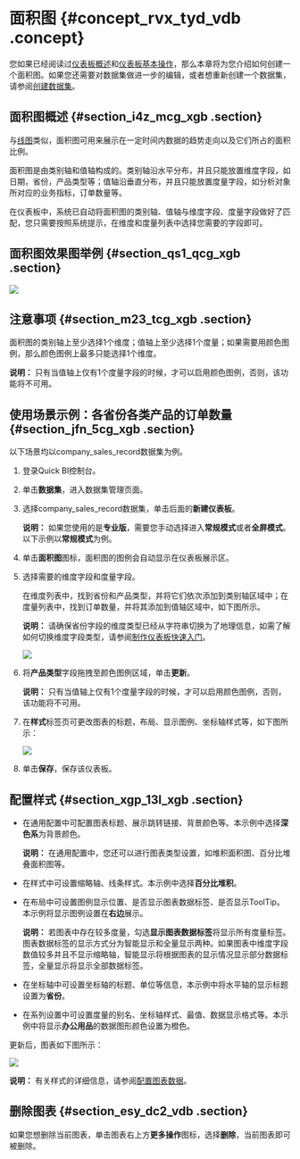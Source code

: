 # 面积图 {#concept_rvx_tyd_vdb .concept}

您如果已经阅读过[仪表板概述](intl.zh-CN/用户指南/仪表板制作/仪表板概述.md#)和[仪表板基本操作](intl.zh-CN/用户指南/仪表板制作/仪表板基本操作/仪表板基本操作概述.md#)，那么本章将为您介绍如何创建一个面积图。如果您还需要对数据集做进一步的编辑，或者想重新创建一个数据集，请参阅[创建数据集](https://help.aliyun.com/document_detail/61151.html?spm=a2c4g.11186623.6.599.34f62466FzveVP)。

## 面积图概述 {#section_i4z_mcg_xgb .section}

与[线图](intl.zh-CN/用户指南/仪表板制作/仪表板图表制作/线图.md)类似，面积图可用来展示在一定时间内数据的趋势走向以及它们所占的面积比例。

面积图是由类别轴和值轴构成的。类别轴沿水平分布，并且只能放置维度字段，如日期，省份，产品类型等；值轴沿垂直分布，并且只能放置度量字段，如分析对象所对应的业务指标，订单数量等。

在仪表板中，系统已自动将面积图的类别轴、值轴与维度字段、度量字段做好了匹配，您只需要按照系统提示，在维度和度量列表中选择您需要的字段即可。

## 面积图效果图举例 {#section_qs1_qcg_xgb .section}

![](http://static-aliyun-doc.oss-cn-hangzhou.aliyuncs.com/assets/img/9125/15571365191682_zh-CN.png)

## 注意事项 {#section_m23_tcg_xgb .section}

面积图的类别轴上至少选择1个维度；值轴上至少选择1个度量；如果需要用颜色图例，那么颜色图例上最多只能选择1个维度。

**说明：** 只有当值轴上仅有1个度量字段的时候，才可以启用颜色图例，否则，该功能将不可用。

## 使用场景示例：各省份各类产品的订单数量 {#section_jfn_5cg_xgb .section}

以下场景均以company\_sales\_record数据集为例。

1.  登录Quick BI控制台。
2.  单击**数据集**，进入数据集管理页面。
3.  选择company\_sales\_record数据集，单击后面的**新建仪表板**。

    **说明：** 如果您使用的是**专业版**，需要您手动选择进入**常规模式**或者**全屏模式**。以下示例以**常规模式**为例。

4.  单击**面积图**图标，面积图的图例会自动显示在仪表板展示区。
5.  选择需要的维度字段和度量字段。

    在维度列表中，找到省份和产品类型，并将它们依次添加到类别轴区域中；在度量列表中，找到订单数量，并将其添加到值轴区域中，如下图所示。

    **说明：** 请确保省份字段的维度类型已经从字符串切换为了地理信息，如需了解如何切换维度字段类型，请参阅[制作仪表板快速入门](../../../../intl.zh-CN/快速入门/快速制作报表/制作仪表板快速入门.md)。

    ![](http://static-aliyun-doc.oss-cn-hangzhou.aliyuncs.com/assets/img/9125/15571365191679_zh-CN.png)

6.  将**产品类型**字段拖拽至颜色图例区域，单击**更新**。

    **说明：** 只有当值轴上仅有1个度量字段的时候，才可以启用颜色图例，否则，该功能将不可用。

7.  在**样式**标签页可更改图表的标题，布局、显示图例、坐标轴样式等，如下图所示：

    ![](http://static-aliyun-doc.oss-cn-hangzhou.aliyuncs.com/assets/img/9125/15571365191680_zh-CN.png)

8.  单击**保存**，保存该仪表板。

## 配置样式 {#section_xgp_13l_xgb .section}

-   在通用配置中可配置图表标题、展示跳转链接、背景颜色等。本示例中选择**深色系**为背景颜色。

    **说明：** 在通用配置中，您还可以进行图表类型设置，如堆积面积图、百分比堆叠面积图等。

-   在样式中可设置缩略轴、线条样式。本示例中选择**百分比堆积**。
-   在布局中可设置图例显示位置、是否显示图表数据标签、是否显示ToolTip。本示例将显示图例设置在**右边**展示。

    **说明：** 若图表中存在较多度量，勾选**显示图表数据标签**将显示所有度量标签。图表数据标签的显示方式分为智能显示和全量显示两种。如果图表中维度字段数值较多并且不显示缩略轴，智能显示将根据图表的显示情况显示部分数据标签，全量显示将显示全部数据标签。

-   在坐标轴中可设置坐标轴的标题、单位等信息，本示例中将水平轴的显示标题设置为**省份**。
-   在系列设置中可设置度量的别名、坐标轴样式、最值、数据显示格式等。本示例中将显示**办公用品**的数据图形颜色设置为橙色。

更新后，图表如下图所示：

![](http://static-aliyun-doc.oss-cn-hangzhou.aliyuncs.com/assets/img/9125/15571365191682_zh-CN.png)

**说明：** 有关样式的详细信息，请参阅[配置图表数据](intl.zh-CN/用户指南/仪表板制作/仪表板基本操作/配置图表数据.md#)。

## 删除图表 {#section_esy_dc2_vdb .section}

如果您想删除当前图表，单击图表右上方**更多操作**图标，选择**删除**，当前图表即可被删除。

